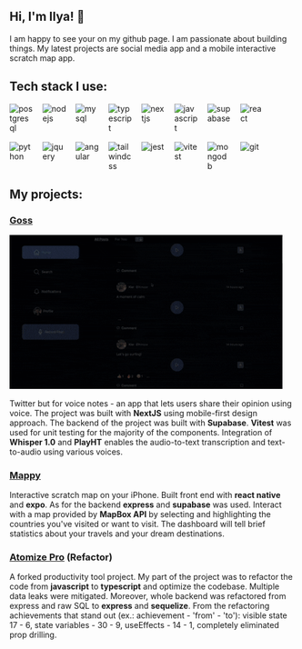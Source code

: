 ## Hi, I'm Ilya! 👋

I am happy to see your on my github page.
I am passionate about building things. My latest projects are social media app and a mobile interactive scratch map app.

## Tech stack I use:

<div style="display:flex; gap:1rem; flex-wrap:wrap;">
  <img src="https://cdn.jsdelivr.net/gh/devicons/devicon@latest/icons/postgresql/postgresql-original.svg" width="42" title="postgresql" />
  <img src="https://cdn.jsdelivr.net/gh/devicons/devicon@latest/icons/nodejs/nodejs-plain-wordmark.svg" width="42" title="nodejs" />
  <img src="https://cdn.jsdelivr.net/gh/devicons/devicon@latest/icons/mysql/mysql-original-wordmark.svg" width="42" title="mysql" />
  <img src="https://cdn.jsdelivr.net/gh/devicons/devicon@latest/icons/typescript/typescript-original.svg" width="42" title="typescript" />
  <img src="https://cdn.jsdelivr.net/gh/devicons/devicon@latest/icons/nextjs/nextjs-original.svg" width="42" title="nextjs" />
  <img src="https://cdn.jsdelivr.net/gh/devicons/devicon@latest/icons/javascript/javascript-original.svg" width="42" title="javascript" />
  <img src="https://cdn.jsdelivr.net/gh/devicons/devicon@latest/icons/supabase/supabase-original.svg" width="42" title="supabase" />
  <img src="https://cdn.jsdelivr.net/gh/devicons/devicon@latest/icons/react/react-original.svg" width="42" title="react" />
  <img src="https://cdn.jsdelivr.net/gh/devicons/devicon@latest/icons/python/python-original.svg" width="42" title="python" />
  <img src="https://cdn.jsdelivr.net/gh/devicons/devicon@latest/icons/jquery/jquery-plain-wordmark.svg" width="42" title="jquery" />
  <img src="https://cdn.jsdelivr.net/gh/devicons/devicon@latest/icons/angular/angular-original.svg" width="42" title="angular" />
  <img src="https://cdn.jsdelivr.net/gh/devicons/devicon@latest/icons/tailwindcss/tailwindcss-original.svg" width="42" title="tailwindcss" />
  <img src="https://cdn.jsdelivr.net/gh/devicons/devicon@latest/icons/jest/jest-plain.svg" width="42" title="jest" />
  <img src="https://cdn.jsdelivr.net/gh/devicons/devicon@latest/icons/vitest/vitest-original.svg" width="42" title="vitest" />
  <img src="https://cdn.jsdelivr.net/gh/devicons/devicon@latest/icons/mongodb/mongodb-original.svg" width="42" title="mongodb" />
  <img src="https://cdn.jsdelivr.net/gh/devicons/devicon@latest/icons/git/git-original.svg" width="42" title="git" />
</div>

## My projects:

### [Goss](https://github.com/salmon-01/gossip.git)

<img src="./animations/goss-demo-gif.gif" width="480" title="Goss demo GIF"/>

Twitter but for voice notes - an app that lets users share their opinion using voice. The project was built with **NextJS** using mobile-first design approach. The backend of the project was built with **Supabase**. **Vitest** was used for unit testing for the majority of the components. Integration of **Whisper 1.0** and **PlayHT** enables the audio-to-text transcription and text-to-audio using various voices.

### [Mappy](https://github.com/salmon-01/mappy.git)

Interactive scratch map on your iPhone. Built front end with **react native** and **expo**. As for the backend **express** and **supabase** was used. Interact with a map provided by **MapBox API** by selecting and highlighting the countries you've visited or want to visit. The dashboard will tell brief statistics about your travels and your dream destinations.

### [Atomize Pro](https://github.com/salmon-01/atomize-pro) (Refactor)

A forked productivity tool project. My part of the project was to refactor the code from **javascript** to **typescript** and optimize the codebase. Multiple data leaks were mitigated. Moreover, whole backend was refactored from express and raw SQL to **express** and **sequelize**. From the refactoring achievements that stand out (ex.: achievement - 'from' - 'to'): visible state 17 - 6, state variables - 30 - 9, useEffects - 14 - 1, completely eliminated prop drilling.